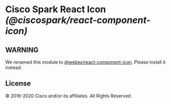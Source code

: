 # Cisco Spark React Icon _(@ciscospark/react-component-icon)_

## WARNING

We renamed this module to [@webex/react-component-icon](https://www.npmjs.com/package/@webex/react-component-icon). Please install it instead.

## License

© 2016-2020 Cisco and/or its affiliates. All Rights Reserved.
